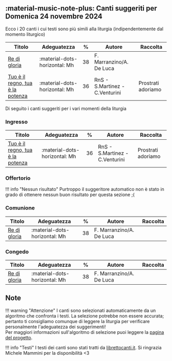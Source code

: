 ## :material-music-note-plus: Canti suggeriti per Domenica 24 novembre 2024

Ecco i 20 canti i cui testi sono più simili alla liturgia (indipendentemente dal momento liturgico)

| Titolo | Adeguatezza | % | Autore | Raccolta |
| --- | --- | --- | --- | --- |
| [Re di gloria](https://www.librettocanti.it/canto/re-di-gloria-378) | :material-dots-horizontal: Mh | 38 | F. Marranzino/A. De Luca |  |
| [Tuo è il regno, tua è la potenza](https://www.librettocanti.it/canto/tuo-il-regno-tua-la-potenza-2641) | :material-dots-horizontal: Mh | 36 | RnS - S.Martinez - C.Venturini  | Prostrati adoriamo |

Di seguito i canti suggeriti per i vari momenti della liturgia

### Ingresso

| Titolo | Adeguatezza | % | Autore | Raccolta |
| --- | --- | --- | --- | --- |
| [Tuo è il regno, tua è la potenza](https://www.librettocanti.it/canto/tuo-il-regno-tua-la-potenza-2641) | :material-dots-horizontal: Mh | 36 | RnS - S.Martinez - C.Venturini  | Prostrati adoriamo |

### Offertorio

!!! info "Nessun risultato"
    Purtroppo il suggeritore automatico non è stato in grado di ottenere nessun buon risultato per questa sezione ;(

### Comunione
| Titolo | Adeguatezza | % | Autore | Raccolta |
| --- | --- | --- | --- | --- |
| [Re di gloria](https://www.librettocanti.it/canto/re-di-gloria-378) | :material-dots-horizontal: Mh | 38 | F. Marranzino/A. De Luca |  |

### Congedo
| Titolo | Adeguatezza | % | Autore | Raccolta |
| --- | --- | --- | --- | --- |
| [Re di gloria](https://www.librettocanti.it/canto/re-di-gloria-378) | :material-dots-horizontal: Mh | 38 | F. Marranzino/A. De Luca |  |

## Note
!!! warning "Attenzione"
    I canti sono selezionati automaticamente da un algoritmo che confronta i testi. La selezione potrebbe non essere accurata; pertanto ti consigliamo comunque di leggere la liturgia per verificare personalmente l'adeguatezza dei suggerimenti!<br>Per maggiori informazioni sull'algoritmo di selezione puoi leggere la [pagina del progetto](https://hildegard.it/progetto/).

!!! info "Testi"
    I testi dei canti sono stati tratti da [librettocanti.it](https://www.librettocanti.it/). Si ringrazia Michele Mammini per la disponibilità <3


